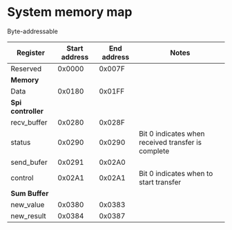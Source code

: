 # System memory map

Byte-addressable

|Register|Start address|End address|Notes|
|--------|-------------|-----------|-----|
|Reserved|0x0000|0x007F||
|**Memory**||||
|Data|0x0180|0x01FF||
|**Spi controller**||||
|recv_buffer|0x0280|0x028F|| 8x16 bits
|status|0x0290|0x0290|Bit 0 indicates when received transfer is complete|
|send_bufer|0x0291|0x02A0|| 8x16 bits
|control|0x02A1|0x02A1|Bit 0 indicates when to start transfer |
|**Sum Buffer**||||
|new_value|0x0380|0x0383||
|new_result|0x0384|0x0387||
